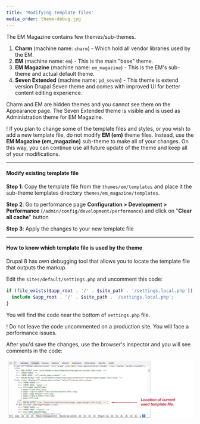 ```yaml
---
title: 'Modifying template files'
media_order: theme-debug.jpg
---
```


The EM Magazine contains few themes/sub-themes.

1. **Charm** (machine name: `charm`) - Which hold all vendor libraries used by the EM.
3. **EM** (machine name: `em`) - This is the main "base" theme.
3. **EM Magazine** (machine name: `em_magazine`) - This is the EM's sub-theme and actual default theme.
4. **Seven Extended** (machine name: `pd_seven`) - This theme is extend version Drupal Seven theme and comes with improved UI for better content editing experience. 

Charm and EM are hidden themes and you cannot see them on the Appearance page. The Seven Extended theme is visible and is used as Administration theme for EM Magazine.

! If you plan to change some of the template files and styles, or you wish to add a new template file, do not modify **EM (em)** theme files. Instead, use the **EM Magazine (em_magazine)** sub-theme to make all of your changes. On this way, you can continue use all future update of the theme and keep all of your modifications. 

---

#### Modify existing template file

**Step 1**: Copy the template file from the `themes/em/templates` and place it the sub-theme templates directory `themes/em_magazine/templates`.

**Step 2**: Go to performance page **Configuration > Development > Performance** (`/admin/config/development/performance`) and click on "**Clear all cache**" button

**Step 3**: Apply the changes to your new template file 

---

#### How to know which template file is used by the theme

Drupal 8 has own debugging tool that allows you to locate the template file that outputs the markup.

Edit the `sites/default/settings.php` and uncomment this code:

```php
if (file_exists($app_root . '/' . $site_path . '/settings.local.php')) {
  include $app_root . '/' . $site_path . '/settings.local.php';
}
```

You will find the code near the bottom of `settings.php` file.

! Do not leave the code uncommented on a production site. You will face a performance issues.

After you'd save the changes, use the browser's inspector and you will see comments in the code:

![](theme-debug.jpg)
